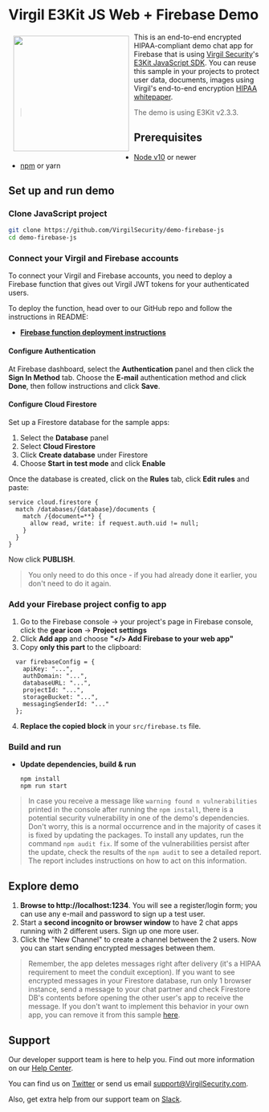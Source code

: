 # Virgil E3Kit JS Web + Firebase Demo

<a href="https://developer.virgilsecurity.com/docs"><img width="230px" src="https://cdn.virgilsecurity.com/assets/images/github/logos/virgil-logo-red.png" align="left" hspace="10" vspace="6"></a> This is an end-to-end encrypted HIPAA-compliant demo chat app for Firebase that is using [Virgil Security](https://virgilsecurity.com)'s [E3Kit JavaScript SDK](https://github.com/VirgilSecurity/virgil-e3kit-js).
You can reuse this sample in your projects to protect user data, documents, images using Virgil's end-to-end encryption [HIPAA whitepaper](https://virgilsecurity.com/wp-content/uploads/2018/07/Firebase-HIPAA-Chat-Whitepaper-Virgil-Security.pdf).

> The demo is using E3Kit v2.3.3.

## Prerequisites

* [Node v10](https://nodejs.org/en/download) or newer
* [npm](https://www.npmjs.com/get-npm) or yarn

## Set up and run demo

### Clone JavaScript project

```bash
git clone https://github.com/VirgilSecurity/demo-firebase-js
cd demo-firebase-js
```

### Connect your Virgil and Firebase accounts

To connect your Virgil and Firebase accounts, you need to deploy a Firebase function that gives out Virgil JWT tokens for your authenticated users.

To deploy the function, head over to our GitHub repo and follow the instructions in README:

* **[Firebase function deployment instructions](https://github.com/VirgilSecurity/e3kit-firebase-func)**

#### Configure Authentication

At Firebase dashboard, select the **Authentication** panel and then click the **Sign In Method** tab. Choose the **E-mail** authentication method and click **Done**, then follow instructions and click **Save**.

#### Configure Cloud Firestore

Set up a Firestore database for the sample apps: 
1. Select the **Database** panel
2. Select **Cloud Firestore**
3. Click **Create database** under Firestore
4. Choose **Start in test mode** and click **Enable**

Once the database is created, click on the **Rules** tab, click **Edit rules** and paste:
  ```
  service cloud.firestore {
    match /databases/{database}/documents {
      match /{document=**} {
        allow read, write: if request.auth.uid != null;
      }
    }
  }
  ```
Now click **PUBLISH**.

> You only need to do this once - if you had already done it earlier, you don't need to do it again.

### Add your Firebase project config to app

1. Go to the Firebase console -> your project's page in Firebase console, click the **gear icon** -> **Project settings**
2. Click **Add app** and choose **"</> Add Firebase to your web app"**
3. Copy **only this part** to the clipboard:
  ```
    var firebaseConfig = {
      apiKey: "...",
      authDomain: "...",
      databaseURL: "...",
      projectId: "...",
      storageBucket: "...",
      messagingSenderId: "..."
    };
  ```
4. **Replace the copied block** in your `src/firebase.ts` file.

### Build and run

* **Update dependencies, build & run**
  ```
  npm install
  npm run start
  ```

> In case you receive a message like `warning found n vulnerabilities` printed in the console after running the `npm install`, there is a potential security vulnerability in one of the demo's dependencies. Don't worry, this is a normal occurrence and in the majority of cases it is fixed by updating the packages. To install any updates, run the command `npm audit fix`. If some of the vulnerabilities persist after the update, check the results of the `npm audit` to see a detailed report. The report includes instructions on how to act on this information.

## Explore demo

1. **Browse to http://localhost:1234**. You will see a register/login form; you can use any e-mail and password to sign up a test user.
2. Start a **second incognito or browser window** to have 2 chat apps running with 2 different users. Sign up one more user.
3. Click the "New Channel" to create a channel between the 2 users. Now you can start sending encrypted messages between them.

> Remember, the app deletes messages right after delivery (it's a HIPAA requirement to meet the conduit exception). If you want to see encrypted messages in your Firestore database, run only 1 browser instance, send a message to your chat partner and check Firestore DB's contents before opening the other user's app to receive the message. If you don't want to implement this behavior in your own app, you can remove it from this sample [here](https://github.com/VirgilSecurity/demo-firebase-js/blob/d263f0ddd4f92f51ee2a925cdffd32a19a0387ae/src/models/MessageListModel.ts#L34).

## Support
Our developer support team is here to help you. Find out more information on our [Help Center](https://help.virgilsecurity.com/).

You can find us on [Twitter](https://twitter.com/VirgilSecurity) or send us email support@VirgilSecurity.com.

Also, get extra help from our support team on [Slack](https://virgilsecurity.com/join-community).
